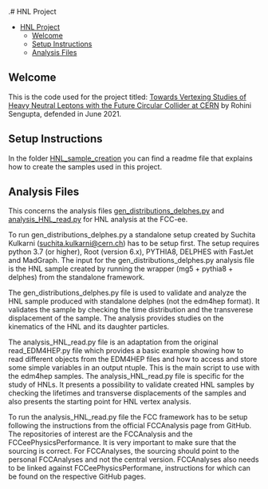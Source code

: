 .# HNL Project

- [HNL Project](#hnl-project)
  * [Welcome](#welcome)
  * [Setup Instructions](#setup-instructions)
  * [Analysis Files](#analysis-files)

## Welcome
This is the code used for the project titled: [Towards Vertexing Studies of Heavy Neutral Leptons with the Future Circular Collider at CERN](http://urn.kb.se/resolve?urn=urn:nbn:se:uu:diva-444997) by Rohini Sengupta, defended in June 2021.

## Setup Instructions
In the folder [HNL_sample_creation](HNL_sample_creation) you can find a readme file that explains how to create the samples used in this project. 

## Analysis Files
This concerns the analysis files [gen_distributions_delphes.py](gen_distributions_delphes.py) and [analysis_HNL_read.py](analysis_HNL_read.py) for HNL analysis at the FCC-ee.

To run gen_distributions_delphes.py a standalone setup created by Suchita Kulkarni (suchita.kulkarni@cern.ch) has to be setup first.
The setup requires python 3.7 (or higher), Root (version 6.x), PYTHIA8, DELPHES with FastJet and MadGraph.
The input for the gen_distributions_delphes.py analysis file is the HNL sample created by running the wrapper (mg5 + pythia8 + delphes)
from the standalone framework.

The gen_distributions_delphes.py file is used to validate and analyze the HNL sample produced with standalone delphes (not the edm4hep format). It validates the sample by checking the time
distribution and the transverese displacement of the sample. The analysis provides studies on the kinematics of the HNL and its
daughter particles.

The analysis_HNL_read.py file is an adaptation from the original read_EDM4HEP.py file which provides a basic example showing how to read
different objects from the EDM4HEP files and how to access and store some simple variables in an output ntuple. This is the main script to use with the edm4hep samples. The analysis_HNL_read.py
file is specific for the study of HNLs. It presents a possibility to validate created HNL samples by checking the lifetimes and transverse
displacements of the samples and also presents the starting point for HNL vertex analysis.

To run the analysis_HNL_read.py file the FCC framework has to be setup following the instructions from the official FCCAnalysis page
from GitHub. The repositories of interest are the FCCAnalysis and the FCCeePhysicsPerformance. It is very important to make sure that the
sourcing is correct. For FCCAnalyses, the sourcing should point to the personal FCCAnalyses and not the central version. FCCAnalyses also
needs to be  linked against FCCeePhysicsPerformane, instructions for which can be found on the respective GitHub pages.
